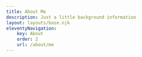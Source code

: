 ```yaml
---
title: About Me
description: Just a little background information
layout: layouts/base.njk
eleventyNavigation:
    key: About
    order: 2
    url: /about/me
---
```



